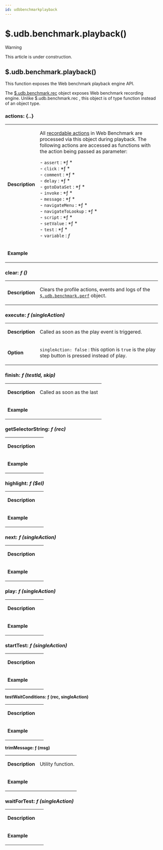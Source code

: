 ```yaml
---
id: udbbenchmarkplayback
---
```


# $.udb.benchmark.playback()



> [!WARNING]
> This article is under construction.

## **$.udb.benchmark.playback()**


This function exposes the Web benchmark playback engine API.

The [$.udb.benchmark.rec](#) object exposes Web benchmark recording engine. Unlike $.udb.benchmark.rec , this object is of type function instead of an object type. 

### actions: {..}

|        |        |
|--------|--------|
|**Description**|<p>All [recordable actions](/docs/Web_and_app_UIs/Web_Benchmark_recordable_actions) in Web Benchmark are processed via this object during playback. The following actions are accessed as functions with the action being passed as parameter:</p><p>- `assert` : *ƒ *<br/>- `click` : *ƒ *<br/>- `comment` : *ƒ *<br/>- `delay` : *ƒ *<br/>- `gotoDataSet` : *ƒ *<br/>- `invoke` : *ƒ *<br/>- `message` : *ƒ *<br/>- `navigateMenu` : *ƒ *<br/>- `navigateToLookup` : *ƒ *<br/>- `script` : *ƒ *<br/>- `setValue` : *ƒ *<br/>- `test` : *ƒ *<br/>- `variable` : *ƒ*<br/></p>|
|**Example**|<p> </p>|



### clear: *ƒ ()*

|        |        |
|--------|--------|
|**Description**|<p>Clears the profile actions, events and logs of the [`$.udb.benchmark.perf`](#) object.</p>|



### execute: *ƒ (singleAction)*

|        |        |
|--------|--------|
|**Description**|<p>Called as soon as the play event is triggered.</p>|
|**Option**|<p>`singleAction: false` : this option is `true` is the play step button is pressed instead of play.</p>|



### finish: *ƒ (testId, skip)*

|        |        |
|--------|--------|
|**Description**|<p>Called as soon as the last </p>|
|**Example**|<p> </p>|



### getSelectorString: *ƒ (rec)*

|        |        |
|--------|--------|
|**Description**|<p> </p>|
|**Example**|<p> </p>|



### highlight: *ƒ ($el)*

|        |        |
|--------|--------|
|**Description**|<p> </p>|
|**Example**|<p> </p>|



### next: *ƒ (singleAction)*

|        |        |
|--------|--------|
|**Description**|<p> </p>|
|**Example**|<p> </p>|



### play: *ƒ (singleAction)*

|        |        |
|--------|--------|
|**Description**|<p> </p>|
|**Example**|<p> </p>|



### startTest: *ƒ (singleAction)*

|        |        |
|--------|--------|
|**Description**|<p> </p>|
|**Example**|<p> </p>|



**testWaitConditions: ƒ (rec, singleAction)**

|        |        |
|--------|--------|
|**Description**|<p> </p>|
|**Example**|<p> </p>|



**trimMessage: ƒ (msg)**

|        |        |
|--------|--------|
|**Description**|<p>Utility function.</p>|
|**Example**|<p> </p>|



### waitForTest: *ƒ (singleAction)*

|        |        |
|--------|--------|
|**Description**|<p> </p>|
|**Example**|<p> </p>|